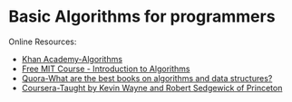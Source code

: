 # Basic Algorithms for programmers

Online Resources:

 * [Khan Academy-Algorithms](https://www.khanacademy.org/computing/computer-science/algorithms)
 * [Free MIT Course - Introduction to Algorithms](https://ocw.mit.edu/courses/electrical-engineering-and-computer-science/6-046j-introduction-to-algorithms-sma-5503-fall-2005/index.htm)
 * [Quora-What are the best books on algorithms and data structures?](https://www.quora.com/What-are-the-best-books-on-algorithms-and-data-structures)
 * [Coursera-Taught by Kevin Wayne and Robert Sedgewick of Princeton](https://www.coursera.org/learn/algorithms-part1)

